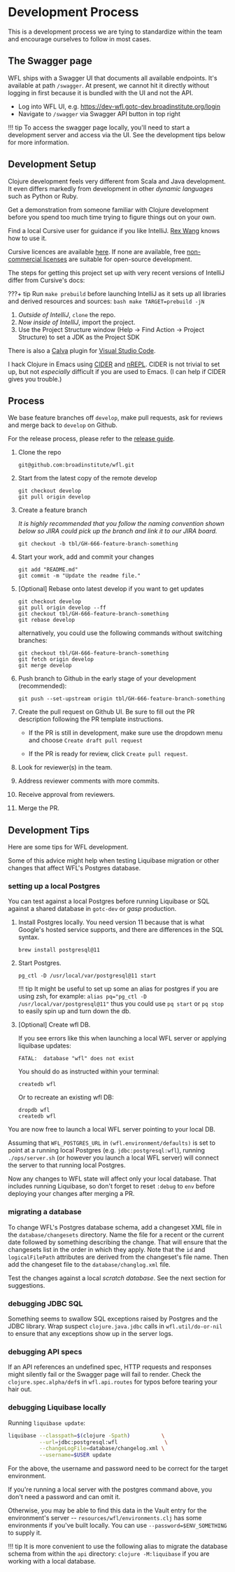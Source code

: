 # Development Process

This is a development process we are tying to standardize within the team and
encourage ourselves to follow in most cases.

## The Swagger page

WFL ships with a Swagger UI that documents all available endpoints. It's
available at path `/swagger`.  At present, we cannot hit it directly
without logging in first because it is bundled with the UI and not the API.

- Log into WFL UI, e.g. https://dev-wfl.gotc-dev.broadinstitute.org/login
- Navigate to `/swagger` via Swagger API button in top right

!!! tip
    To access the swagger page locally, you'll need to start a development
    server and access via the UI. See the development tips below for more
    information.

## Development Setup

Clojure development feels very different from Scala and Java development. It
even differs markedly from development in other *dynamic languages* such as
Python or Ruby.

Get a demonstration from someone familiar with Clojure development before you
spend too much time trying to figure things out on your own.

Find a local Cursive user for guidance if you like IntelliJ.
[Rex Wang](mailto:chengche@broadinstitute.org) knows how to use it.

Cursive licences are available
[here](https://broadinstitute.atlassian.net/wiki/spaces/DSDE/pages/48234557/Software%2BLicenses%2B-%2BCursive).
If none are available, free
[non-commercial licenses](https://cursive-ide.com/buy.html) are suitable for
open-source development.

The steps for getting this project set up with very recent versions of IntelliJ
differ from Cursive's docs:

???+ tip
    Run `make prebuild` before launching IntelliJ as it sets up all libraries
    and derived resources and sources:
    ```bash
    make TARGET=prebuild -jN
    ```

1. *Outside of IntelliJ*, `clone` the repo.
2. *Now inside of IntelliJ*, import the project.
3. Use the Project Structure window (Help -> Find Action -> Project Structure)
   to set a JDK as the Project SDK

There is also a
[Calva](https://marketplace.visualstudio.com/items?itemName=betterthantomorrow.calva)
plugin for [Visual Studio Code](https://code.visualstudio.com/).

I hack Clojure in Emacs using
[CIDER](https://cider.readthedocs.io/) and
[nREPL](https://github.com/clojure/tools.nrepl). CIDER is not
trivial to set up, but not *especially* difficult if you are
used to Emacs. (I can help if CIDER gives you trouble.)

## Process

We base feature branches off `develop`, make pull requests, ask for reviews
and merge back to `develop` on Github.

For the release process, please refer to the [release guide](./dev-release.md).

1. Clone the repo
    ```
    git@github.com:broadinstitute/wfl.git
    ```

2. Start from the latest copy of the remote develop
    ```
    git checkout develop
    git pull origin develop
    ```

3. Create a feature branch

    _It is highly recommended that you follow the naming convention
    shown below so JIRA could pick up the branch and link it
    to our JIRA board._
    ```
    git checkout -b tbl/GH-666-feature-branch-something
    ```

4. Start your work, add and commit your changes
    ```
    git add "README.md"
    git commit -m "Update the readme file."
    ```

5. [Optional] Rebase onto latest develop if you want to get updates
    ```
    git checkout develop
    git pull origin develop --ff
    git checkout tbl/GH-666-feature-branch-something
    git rebase develop
    ```

    alternatively, you could use the following commands without switching
    branches:
    ```
    git checkout tbl/GH-666-feature-branch-something
    git fetch origin develop
    git merge develop
    ```

6. Push branch to Github in the early stage of your development (recommended):
    ```
    git push --set-upstream origin tbl/GH-666-feature-branch-something
    ```

7. Create the pull request on Github UI. Be sure to fill out the PR description
   following the PR template instructions.

    - If the PR is still in development, make sure use the dropdown menu and
      choose `Create draft pull request`

    - If the PR is ready for review, click `Create pull request`.

8. Look for reviewer(s) in the team.

9. Address reviewer comments with more commits.

10. Receive approval from reviewers.

11. Merge the PR.



## Development Tips

Here are some tips for WFL development.

Some of this advice might help when testing Liquibase migration or other
changes that affect WFL's Postgres database.

### setting up a local Postgres

You can test against a local Postgres before running Liquibase or SQL against a
shared database in `gotc-dev` or *gasp* production.

1. Install Postgres locally.
    You need version 11 because that is what Google's hosted service supports,
    and there are differences in the SQL syntax.

    ```
    brew install postgresql@11
    ```

2. Start Postgres.

    ```
    pg_ctl -D /usr/local/var/postgresql@11 start
    ```
    !!! tip
        It might be useful to set up some an alias for postgres if you are using
        zsh, for example:
        ```
        alias pq="pg_ctl -D /usr/local/var/postgresql@11"
        ```
        thus you could use `pq start` or `pq stop` to easily spin up and turn down
        the db.

3. [Optional] Create wfl DB.

    If you see errors like this when launching a local WFL server
    or applying liquibase updates:

    ```
    FATAL:  database "wfl" does not exist
    ```

    You should do as instructed within your terminal:

    ```
    createdb wfl
    ```

    Or to recreate an existing wfl DB:

    ```
    dropdb wfl
    createdb wfl
    ```

You are now free to launch a local WFL server pointing to your local DB.

Assuming that `WFL_POSTGRES_URL` in `(wfl.environment/defaults)` is set to
point at a running local Postgres (e.g. `jdbc:postgresql:wfl`), running
`./ops/server.sh` (or however you launch a local WFL server) will
connect the server to that running local Postgres.

Now any changes to WFL state will affect only your local database.
That includes running Liquibase, so don't forget to reset `:debug` to `env`
before deploying your changes after merging a PR.


### migrating a database

To change WFL's Postgres database schema, add a changeset XML file in the
`database/changesets` directory. Name the file for a recent or the current date
followed by something describing the change. That will ensure that the
changesets list in the order in which they apply. Note that the `id` and
`logicalFilePath` attributes are derived from the changeset's file name.
Then add the changeset file to the `database/changlog.xml` file.

Test the changes against a local _scratch database_. See the next section for
suggestions.

### debugging JDBC SQL

Something seems to swallow SQL exceptions raised by Postgres and the JDBC
library. Wrap suspect `clojure.java.jdbc` calls in `wfl.util/do-or-nil` to
ensure that any exceptions show up in the server logs.

### debugging API specs

If an API references an undefined spec, HTTP requests and responses might
silently fail or the Swagger page will fail to render. Check the
`clojure.spec.alpha/def`s in `wfl.api.routes` for typos before tearing your
hair out.

### debugging Liquibase locally

Running `liquibase update`:
```bash
liquibase --classpath=$(clojure -Spath)          \
          --url=jdbc:postgresql:wfl               \
          --changeLogFile=database/changelog.xml \
          --username=$USER update
```
For the above, the username and password need to be correct for the target
environment.

If you're running a local server with the postgres command above, you don't
need a password and can omit it.

Otherwise, you may be able to find this data in the Vault entry for the
environment's server --
`resources/wfl/environments.clj` has some environments if you've built locally.
You can use `--password=$ENV_SOMETHING` to supply it.

!!! tip
    It is more convenient to use the following alias to migrate the database
    schema from within the `api` directory:
    ```
    clojure -M:liquibase
    ```
    if you are working with a local database. 
